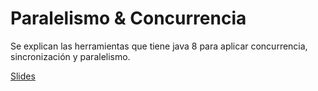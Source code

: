 # Paralelismo & Concurrencia

Se explican las herramientas que tiene java 8 para aplicar concurrencia, sincronización y paralelismo.

[Slides](https://github.com/adrianmarino/parallelism-and-concurrence/blob/master/slides/slides.pdf)
